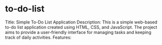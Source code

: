 # to-do-list
 Title: Simple To-Do List Application  Description: This is a simple web-based to-do list application created using HTML, CSS, and JavaScript. The project aims to provide a user-friendly interface for managing tasks and keeping track of daily activities.  Features: 
